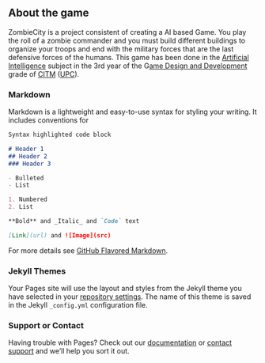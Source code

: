 ## About the game

ZombieCity is a project consistent of creating a AI based Game.
You play the roll of a zombie commander and you must build different buildings to organize your troops and end with the military forces that are the last defensive forces of the humans.
This game has been done in the [Artificial Intelligence](https://www.upc.edu/estudispdf/guia_docent.php?codi=804245&lang=cat) subject in the 3rd year of the G[ame Design and Development](https://www.citm.upc.edu/cat/estudis/graus-videojocs/) grade of [CITM](https://www.citm.upc.edu/) ([UPC](https://www.upc.edu/ca)).

### Markdown

Markdown is a lightweight and easy-to-use syntax for styling your writing. It includes conventions for

```markdown
Syntax highlighted code block

# Header 1
## Header 2
### Header 3

- Bulleted
- List

1. Numbered
2. List

**Bold** and _Italic_ and `Code` text

[Link](url) and ![Image](src)
```

For more details see [GitHub Flavored Markdown](https://guides.github.com/features/mastering-markdown/).

### Jekyll Themes

Your Pages site will use the layout and styles from the Jekyll theme you have selected in your [repository settings](https://github.com/manelmourelo/ZombieCity/settings). The name of this theme is saved in the Jekyll `_config.yml` configuration file.

### Support or Contact

Having trouble with Pages? Check out our [documentation](https://help.github.com/categories/github-pages-basics/) or [contact support](https://github.com/contact) and we’ll help you sort it out.
